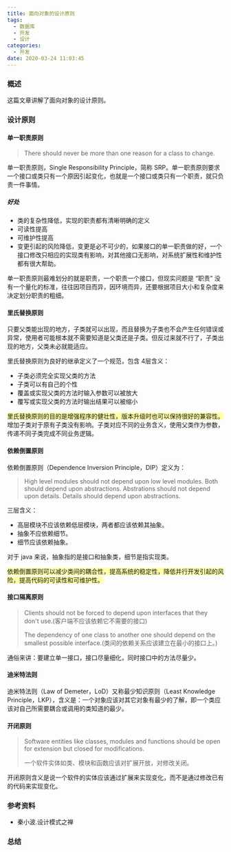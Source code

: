 ```yaml
---
title: 面向对象的设计原则
tags:
  - 数据库
  - 开发
  - 设计
categories:
  - 开发
date: 2020-03-24 11:03:45
---
```


### 概述

这篇文章讲解了面向对象的设计原则。



<!-- more -->



### 设计原则

#### 单一职责原则

> There should never be more than one reason for a class to change.

单一职责原则，Single Responsibility Principle，简称 SRP。单一职责原则要求一个接口或类只有一个原因引起变化，也就是一个接口或类只有一个职责，就只负责一件事情。



##### 好处

- 类的复杂性降低，实现的职责都有清晰明确的定义
- 可读性提高
- 可维护性提高
- 变更引起的风险降低，变更是必不可少的，如果接口的单一职责做的好，一个接口修改只相应的实现类有影响，对其他接口无影响，对系统扩展性和维护性都有很大帮助。



单一职责原则最难划分的就是职责，一个职责一个接口，但现实问题是 “职责” 没有一个量化的标准，往往因项目而异，因环境而异，还要根据项目大小和复杂度来决定划分职责的粗细。



#### 里氏替换原则

只要父类能出现的地方，子类就可以出现，而且替换为子类也不会产生任何错误或异常，使用者可能根本就不需要知道是父类还是子类。但反过来就不行了，子类出现的地方，父类未必就能适应。

里氏替换原则为良好的继承定义了一个规范，包含 4层含义：

- 子类必须完全实现父类的方法
- 子类可以有自己的个性
- 覆盖或实现父类的方法时输入参数可以被放大
- 覆写或实现父类的方法时输出结果可以被缩小

<span style="background:#ffa">里氏替换原则的目的是增强程序的健壮性，版本升级时也可以保持很好的兼容性。</span>增加子类对于原有子类没有影响。子类对应不同的业务含义，使用父类作为参数，传递不同子类完成不同业务逻辑。



#### 依赖倒置原则

依赖倒置原则（Dependence Inversion Principle，DIP）定义为：

> High level modules should not depend upon low level modules. Both should depend upon abstractions. Abstrations should not depend upon details. Details should depend upon abstractions.

三层含义：

- 高层模块不应该依赖低层模块，两者都应该依赖其抽象。
- 抽象不应依赖细节。
- 细节应该依赖抽象。

对于 java 来说，抽象指的是接口和抽象类，细节是指实现类。

<span style="background:#ffa">依赖倒置原则可以减少类间的耦合性，提高系统的稳定性，降低并行开发引起的风险，提高代码的可读性和可维护性。</span>



#### 接口隔离原则

> Clients should not be forced to depend upon interfaces that they don't use.(客户端不应该依赖它不需要的接口)
>
> The dependency of one class to another one should depend on the smallest possible interface.(类间的依赖关系应该建立在最小的接口上。)

通俗来讲：要建立单一接口，接口尽量细化，同时接口中的方法尽量少。



#### 迪米特法则

迪米特法则（Law of Demeter，LoD）又称最少知识原则（Least Knowledge Principle，LKP），含义是：一个对象应该对其它对象有最少的了解，即一个类应该对自己所需要耦合或调用的类知道的最少。



#### 开闭原则

> Software entities like classes, modules and functions should be open for extension but closed for modifications. 
>
> 一个软件实体如类、模块和函数应该对扩展开放，对修改关闭。

开闭原则含义是说一个软件的实体应该通过扩展来实现变化，而不是通过修改已有的代码来实现变化。





### 参考资料

- 秦小波.设计模式之禅

  

### 总结

